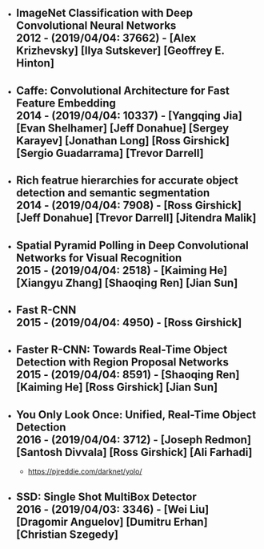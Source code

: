 + **ImageNet Classification with Deep Convolutional Neural Networks**  
  2012 - (2019/04/04: 37662) - [Alex Krizhevsky] [Ilya Sutskever] [Geoffrey E. Hinton]
  - 
  <!-- - The architecture of our network contains eight learned layers - five convolutional and three fully-connected.
  - ReLU Nonlinearity; Training on Multiple GPUs; Local Response Normalization; Overlapping Pooling
  - https://code.google.com/archive/p/cuda-convnet/ -->
+ **Caffe: Convolutional Architecture for Fast Feature Embedding**  
  2014 - (2019/04/04: 10337) - [Yangqing Jia] [Evan Shelhamer] [Jeff Donahue] [Sergey Karayev] [Jonathan Long] [Ross Girshick] [Sergio Guadarrama] [Trevor Darrell]
  - 
+ **Rich featrue hierarchies for accurate object detection and semantic segmentation**  
  2014 - (2019/04/04: 7908) - [Ross Girshick] [Jeff Donahue] [Trevor Darrell] [Jitendra Malik]
  - 
  <!-- - **R-CNN: Regions with CNN features**
  - Our approach combines two key insights: (1) one can apply high-capacity convolutional neural networks (CNNs) to bottom-up region proposals in order to localize and segment objects and (2) when labeled training data is scarce, supervised pre-training for an auxiliary task, followed by domain-specific fine-tuning, yields a significant performance boost.
  - http://www.rossgirshick.info/ -->
+ **Spatial Pyramid Polling in Deep Convolutional Networks for Visual Recognition**  
  2015 - (2019/04/04: 2518) - [Kaiming He] [Xiangyu Zhang] [Shaoqing Ren] [Jian Sun]
  - 
+ **Fast R-CNN**  
  2015 - (2019/04/04: 4950) - [Ross Girshick]
  - 
+ **Faster R-CNN: Towards Real-Time Object Detection with Region Proposal Networks**  
  2015 - (2019/04/04: 8591) - [Shaoqing Ren] [Kaiming He] [Ross Girshick] [Jian Sun]
  - 
+ **You Only Look Once: Unified, Real-Time Object Detection**  
  2016 - (2019/04/04: 3712) - [Joseph Redmon] [Santosh Divvala] [Ross Girshick] [Ali Farhadi]
  - 
  <!-- - A single convolutional network simultaneously predicts multiple bounding boxes and class probabilities for those boxes. YOLO trains on full images and directly optimizes detection performance.
  - First, YOLO is extremely fast. Since we frame detection as a regression problem we don’t need a complex pipeline. We simply run our neural network on a new image at test time to predict detections.
  - Second, YOLO reasons globally about the image when making predictions. Unlike sliding window and region proposal-based techniques, YOLO sees the entire image during training and test time so it implicitly encodes contextual information about classes as well as their appearance.
  - Third, YOLO learns generalizable representations of objects. When trained on natural images and tested on artwork, YOLO outperforms top detection methods like DPM and R-CNN by a wide margin. -->
  - https://pjreddie.com/darknet/yolo/
+ **SSD: Single Shot MultiBox Detector**  
  2016 - (2019/04/03: 3346) - [Wei Liu] [Dragomir Anguelov] [Dumitru Erhan] [Christian Szegedy]
  - 
  <!-- - The core of SSD is predicting category scores and box offsets for a fixed set of default bounding boxes using small convolutional filters applied to feature maps.
  - To achieve high detection accuracy we produce predictions of different scales from feature maps of different scales, and explicitly separate predictions by aspect ratio.
  - These design features lead to simple end-to-end training and high accuracy, even on low resolution input images, further improving the speed vs accuracy trade-off.
  - https://github.com/weiliu89/caffe/tree/ssd -->
